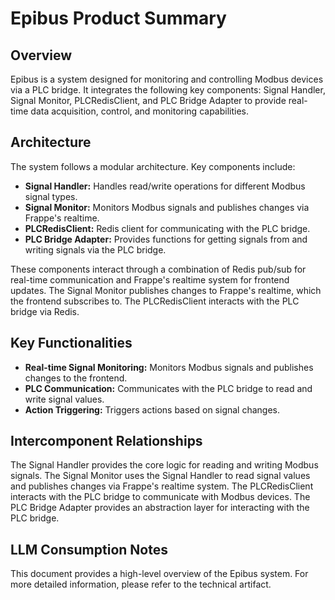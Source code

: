 # Epibus Product Summary

## Overview

Epibus is a system designed for monitoring and controlling Modbus devices via a PLC bridge. It integrates the following key components: Signal Handler, Signal Monitor, PLCRedisClient, and PLC Bridge Adapter to provide real-time data acquisition, control, and monitoring capabilities.

## Architecture

The system follows a modular architecture. Key components include:

*   **Signal Handler:** Handles read/write operations for different Modbus signal types.
*   **Signal Monitor:** Monitors Modbus signals and publishes changes via Frappe's realtime.
*   **PLCRedisClient:** Redis client for communicating with the PLC bridge.
*   **PLC Bridge Adapter:** Provides functions for getting signals from and writing signals via the PLC bridge.

These components interact through a combination of Redis pub/sub for real-time communication and Frappe's realtime system for frontend updates. The Signal Monitor publishes changes to Frappe's realtime, which the frontend subscribes to. The PLCRedisClient interacts with the PLC bridge via Redis.

## Key Functionalities

*   **Real-time Signal Monitoring:** Monitors Modbus signals and publishes changes to the frontend.
*   **PLC Communication:** Communicates with the PLC bridge to read and write signal values.
*   **Action Triggering:** Triggers actions based on signal changes.

## Intercomponent Relationships

The Signal Handler provides the core logic for reading and writing Modbus signals. The Signal Monitor uses the Signal Handler to read signal values and publishes changes via Frappe's realtime system. The PLCRedisClient interacts with the PLC bridge to communicate with Modbus devices. The PLC Bridge Adapter provides an abstraction layer for interacting with the PLC bridge.

## LLM Consumption Notes

This document provides a high-level overview of the Epibus system. For more detailed information, please refer to the technical artifact.